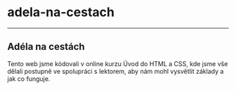 # adela-na-cestach
---
## Adéla na cestách
Tento web jsme kódovali v online kurzu Úvod do HTML a CSS, kde jsme vše dělali postupně ve spolupráci s lektorem, aby nám mohl vysvětlit základy a jak co funguje.
